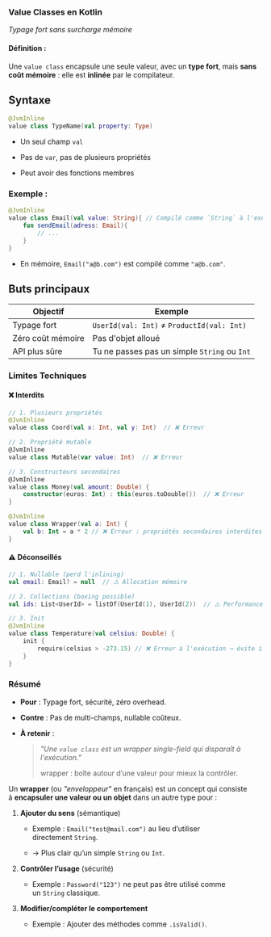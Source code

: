 ### **Value Classes en Kotlin**

*Typage fort sans surcharge mémoire*

#### **Définition :**

Une `value class` encapsule une seule valeur, avec un **type fort**, mais **sans coût mémoire** : elle est **inlinée** par le compilateur.

## Syntaxe

```kotlin
@JvmInline
value class TypeName(val property: Type)
```

- Un seul champ `val`

- Pas de `var`, pas de plusieurs propriétés

- Peut avoir des fonctions membres

### Exemple :

```kotlin
@JvmInline
value class Email(val value: String){ // Compilé comme `String` à l'exécution
    fun sendEmail(adress: Email){
        // ...
    }
}
```

- En mémoire, `Email("a@b.com")` est compilé comme `"a@b.com"`.

## Buts principaux

| Objectif          | Exemple                                      |
| ----------------- | -------------------------------------------- |
| Typage fort       | `UserId(val: Int)` ≠ `ProductId(val: Int)`   |
| Zéro coût mémoire | Pas d'objet alloué                           |
| API plus sûre     | Tu ne passes pas un simple `String` ou `Int` |

### **Limites Techniques**

#### ❌ **Interdits**

```kotlin
// 1. Plusieurs propriétés
@JvmInline
value class Coord(val x: Int, val y: Int)  // ❌ Erreur

// 2. Propriété mutable
@JvmInline
value class Mutable(var value: Int)  // ❌ Erreur

// 3. Constructeurs secondaires
@JvmInline
value class Money(val amount: Double) {
    constructor(euros: Int) : this(euros.toDouble())  // ❌ Erreur
}

@JvmInline
value class Wrapper(val a: Int) {
    val b: Int = a * 2 // ❌ Erreur : propriétés secondaires interdites
}
```

#### ⚠️ **Déconseillés**

```kotlin
// 1. Nullable (perd l'inlining)
val email: Email? = null  // ⚠️ Allocation mémoire

// 2. Collections (boxing possible)
val ids: List<UserId> = listOf(UserId(1), UserId(2))  // ⚠️ Performance

// 3. Init
@JvmInline
value class Temperature(val celsius: Double) {
    init {
        require(celsius > -273.15) // ❌ Erreur à l'exécution → évite init
    }
}

```

### **Résumé**

- **Pour** : Typage fort, sécurité, zéro overhead.

- **Contre** : Pas de multi-champs, nullable coûteux.

- **À retenir** :
  
  > *"Une `value class` est un wrapper single-field qui disparaît à l'exécution."*
  > 
  > wrapper  : boîte autour d’une valeur pour mieux la contrôler.



Un **wrapper** (ou *"enveloppeur"* en français) est un concept qui consiste à **encapsuler une valeur ou un objet** dans un autre type pour :

1. **Ajouter du sens** (sémantique)
   
   - Exemple : `Email("test@mail.com")` au lieu d’utiliser directement `String`.
   
   - → Plus clair qu’un simple `String` ou `Int`.

2. **Contrôler l’usage** (sécurité)
   
   - Exemple : `Password("123")` ne peut pas être utilisé comme un `String` classique.

3. **Modifier/compléter le comportement**
   
   - Exemple : Ajouter des méthodes comme `.isValid()`.
